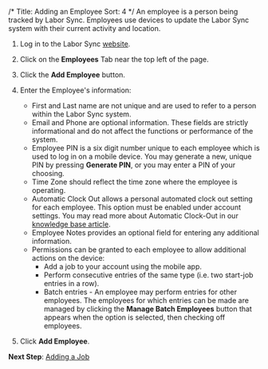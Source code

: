 /*
Title: Adding an Employee
Sort: 4
*/
An employee is a person being tracked by Labor Sync.  Employees use devices to update the Labor Sync system with their current activity and location.

1. Log in to the Labor Sync [website](https://www.laborsync.com/login).  

2. Click on the **Employees** Tab near the top left of the page.  

3. Click the **Add Employee** button.  

4. Enter the Employee's information:  
    - First and Last name are not unique and are used to refer to a person within the Labor Sync system. 
    - Email and Phone are optional information. These fields are strictly informational and do not affect the functions or performance of the system. 
    - Employee PIN is a six digit number unique to each employee which is used to log in on a mobile device.  You may generate a new, unique PIN by pressing **Generate PIN**, or you may enter a PIN of your choosing.
    - Time Zone should reflect the time zone where the employee is operating.  
    - Automatic Clock Out allows a personal automated clock out setting for each employee. This option must be enabled under account settings.  You may read more about Automatic Clock-Out in our [knowledge base article](http://support.laborsync.com/kb/topics/automatic-clock-out).  
    - Employee Notes provides an optional field for entering any additional information.
    - Permissions can be granted to each employee to allow additional actions on the device:
       - Add a job to your account using the mobile app.  
       - Perform consecutive entries of the same type (i.e. two start-job entries in a row).  
       - Batch entries - An employee may perform entries for other employees.  The employees for which entries can be made are managed by clicking the **Manage Batch Employees** button that appears when the option is selected, then checking off employees.
5. Click **Add Employee**.

**Next Step**: [Adding a Job](http://support.laborsync.com/kb/getting-started/adding-a-job)
